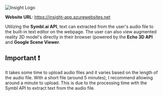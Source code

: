 <img src="https://dl.dropboxusercontent.com/s/izd26d6nc4r28yg/Insight_Logo.png?dl=0"
     alt="Insight Logo"
     style="margin-left: auto; margin-right: auto; display: block;" />

**Website URL**: https://insight-app.azurewebsites.net

Utilizing the **Symbl.ai API**, text can extracted from the user's audio file to the built-in text editor on the webpage. The user can also view augmented reality 3D model's directly in their browser (powered by the **Echo 3D API** and **Google Scene Viewer**.

##  Important :exclamation:
It takes some time to upload audio files and it varies based on the length of the audio file. With a short file (around 5 minutes), I recommend allowing around a minute to upload. This is due to the processing time with the Symbl API to extract text from the audio file.